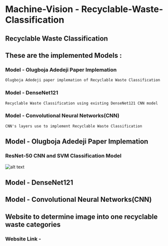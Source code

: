 # Machine-Vision - Recyclable-Waste-Classification

## Recyclable Waste Classification

## These are the implemented Models :

  ### Model - Olugboja Adedeji Paper Implemation
    Olugboja Adedeji paper implemation of Recyclable Waste Classification  

  ### Model - DenseNet121
    Recyclable Waste Classification using existing DenseNet121 CNN model  

  ### Model - Convolutional Neural Networks(CNN)
    CNN's layers use to implement Recyclable Waste Classification
 
 
 ## Model - Olugboja Adedeji Paper Implemation
 
  ### ResNet-50 CNN and SVM Classification Model
  
  ![alt text](https://github.com/kaush77/Machine-Vision---Recyclable-Waste-Classification/blob/master/model_results/model/ResNet-50.JPG=100x20)
 
 ## Model - DenseNet121
 
 ## Model - Convolutional Neural Networks(CNN)



## Website to determine image into one recyclable waste categories
  ### Website Link - 

